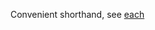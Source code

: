 Convenient shorthand, see
<a href="#!/api/Ext.Array-method-each" rel="Ext.Array-method-each" class="docClass">each</a>
